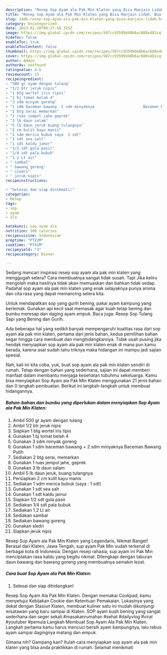 ```yaml
---
description: "Resep Sop Ayam ala Pak Min Klaten yang Bisa Manjain Lidah, Buat Buka Puasa Enak Banget"
title: "Resep Sop Ayam ala Pak Min Klaten yang Bisa Manjain Lidah, Buat Buka Puasa Enak Banget"
slug: 1486-resep-sop-ayam-ala-pak-min-klaten-yang-bisa-manjain-lidah-buat-buka-puasa-enak-banget
category: Uncategorized
date: 2023-02-28T00:27:58.315Z
image: https://img-global.cpcdn.com/recipes/507cc93599d48b6a/680x482cq70/sop-ayam-ala-pak-min-klaten-foto-resep-utama.jpg
hideToc: false
enableToc: true
enableTocContent: false
thumbnail: https://img-global.cpcdn.com/recipes/507cc93599d48b6a/680x482cq70/sop-ayam-ala-pak-min-klaten-foto-resep-utama.jpg
cover: https://img-global.cpcdn.com/recipes/507cc93599d48b6a/680x482cq70/sop-ayam-ala-pak-min-klaten-foto-resep-utama.jpg
author: Admin
authorAv: notfound
ratingvalue: 4.6
reviewcount: 25
recipeingredient:
- "500 gr ayam dengan tulang"
- "1/2 btr jeruk nipis"
- "1 btg wortel iris tipis"
- "1 bj tomat belah 4"
- "3 sdm minyak goreng"
- "1 sdm baceman bawang  2 sdm minyaknya                      Baceman Bawang Putih"
- "2 btg serai memarkan"
- "1 ruas jempol jahe geprek"
- "3 lb daun salam"
- "5 lb daun jeruk buang tulangnya"
- "2 cm kulit kayu manis"
- "1 sdm merica bubuk saya  1 sdt"
- "1 sdt sea salt"
- "1 sdt kaldu jamur"
- "1/2 sdt gula pasir"
- "1/4 sdt pala bubuk"
- "1.2 Lt air"
- " sambal"
- " bawang goreng"
- " sledri"
- " jeruk nipis"
recipeinstructions:

- "Selesai dan siap dinikmati!"
categories:
- Resep
tags:
- sop
- ayam
- ala

katakunci: sop ayam ala 
nutrition: 109 calories
recipecuisine: Indonesian
preptime: "PT22M"
cooktime: "PT41M"
recipeyield: "3"
recipecategory: Dinner

---
```



Sedang mencari inspirasi resep sop ayam ala pak min klaten yang menggugah selera? Cara membuatnya sangat tidak susah. Tapi Jika keliru mengolah maka hasilnya tidak akan memuaskan dan bahkan tidak sedap. Padahal sop ayam ala pak min klaten yang enak selayaknya punya aroma dan cita rasa yang dapat memancing selera kita.


Untuk mendapatkan sop yang gurih bening, pakai ayam kampung yang berlemak. Gunakan api kecil saat memasak agar kuah tetap bening dan bumbu meresap dan daging ayam empuk. Baca juga: Resep Sop Tulang Sapi yang Bening dan Gurih.

Ada beberapa hal yang sedikit banyak mempengaruhi kualitas rasa dari sop ayam ala pak min klaten, pertama dari jenis bahan, kedua pemilihan bahan segar hingga cara membuat dan menghidangkannya. Tidak usah pusing jika hendak menyiapkan sop ayam ala pak min klaten enak di mana pun kamu berada, karena asal sudah tahu triknya maka hidangan ini mampu jadi sajian spesial.


Nah, kali ini kita coba, yuk, buat sop ayam ala pak min klaten sendiri di rumah. Tetap dengan bahan yang sederhana, sajian ini dapat memberi manfaat dalam membantu menjaga kesehatan tubuhmu sekeluarga. Kamu bisa menyiapkan Sop Ayam ala Pak Min Klaten menggunakan 21 jenis bahan dan 0 langkah pembuatan. Berikut ini langkah-langkah untuk membuat hidangannya.

<!--inarticleads1-->

##### Bahan-bahan dan bumbu yang diperlukan dalam menyiapkan Sop Ayam ala Pak Min Klaten:

1. Ambil 500 gr ayam dengan tulang
1. Ambil 1/2 btr jeruk nipis
1. Siapkan 1 btg wortel iris tipis
1. Gunakan 1 bj tomat belah 4
1. Gunakan 3 sdm minyak goreng
1. Gunakan 1 sdm baceman bawang + 2 sdm minyaknya                      Baceman Bawang Putih
1. Sediakan 2 btg serai, memarkan
1. Gunakan 1 ruas jempol jahe, geprek
1. Gunakan 3 lb daun salam
1. Ambil 5 lb daun jeruk, buang tulangnya
1. Persiapkan 2 cm kulit kayu manis
1. Sediakan 1 sdm merica bubuk (saya : 1 sdt)
1. Gunakan 1 sdt sea salt
1. Gunakan 1 sdt kaldu jamur
1. Siapkan 1/2 sdt gula pasir
1. Sediakan 1/4 sdt pala bubuk
1. Sediakan 1.2 Lt air
1. Sediakan  sambal
1. Sediakan  bawang goreng
1. Gunakan  sledri
1. Siapkan  jeruk nipis


Resep Sup Ayam ala Pak Min Klaten yang Legendaris, Nikmat Banget! Berasal dari Klaten, Jawa Tengah, sup ayam Pak Min sudah terkenal di berbagai kota di Indonesia. Dengan resep rahasia, sup ayam ini Pak Min menciptakan rasa kaldu yang begitu nikmat. Dilengkapi dengan taburan daun bawang dan bawang goreng yang membuatnya semakin lezat. 

<!--inarticleads2-->

##### Cara buat Sop Ayam ala Pak Min Klaten:


1. Selesai dan siap dihidangkan!

Resep Sop Ayam Ala Pak Min Klaten. Dengan memakai Cookpad, kamu menyetujui Kebijakan Cookie dan Ketentuan Pemakaian. Lokasinya yang dekat dengan Stasiun Klaten, membuat kuliner satu ini mudah dikunjungi wisatawan yang baru sampai di Klaten. SOP ayam kuah bening yang sangat sederhana dan seger sekali.#masakanrumahan #sehat #dailyvlog #viral #youtuber #pemula Langkah Membuat Sop Ayam Ala Pak Min Klaten. Langkah pertama kamu harus mencuci bersih ayam kampungnya, lalu rebus ayam sampai dagingnya matang dan empuk. 

Gimana nih? Gampang kan? Itulah cara menyiapkan sop ayam ala pak min klaten yang bisa anda praktikkan di rumah. Selamat menikmati
